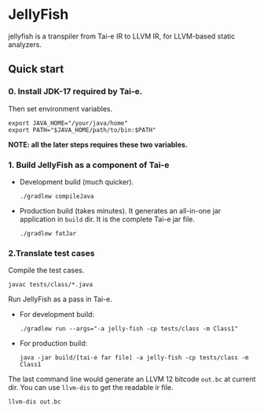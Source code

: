 # JellyFish

jellyfish is a transpiler from Tai-e IR to LLVM IR, for LLVM-based static analyzers.

## Quick start

### 0. Install JDK-17 required by Tai-e.

Then set environment variables.

```shell
export JAVA_HOME="/your/java/home"
export PATH="$JAVA_HOME/path/to/bin:$PATH"
```

**NOTE: all the later steps requires these two variables.**

### 1. Build JellyFish as a component of Tai-e

- Development build (much quicker).

    ```
    ./gradlew compileJava
    ```

- Production build (takes minutes). It generates an all-in-one jar application in `build` dir. It is the complete Tai-e jar file.

    ```shell
    ./gradlew fatJar
    ```

### 2.Translate test cases

Compile the test cases.

```shell
javac tests/class/*.java
```

Run JellyFish as a pass in Tai-e.

- For development build:
    ```shell
    ./gradlew run --args="-a jelly-fish -cp tests/class -m Class1"
    ```
- For production build:
    ```shell
    java -jar build/[tai-e far file] -a jelly-fish -cp tests/class -m Class1
    ```
The last command line would generate an LLVM 12 bitcode `out.bc` at current dir. You can
use `llvm-dis` to get the readable ir file.

```shell
llvm-dis out.bc
```
